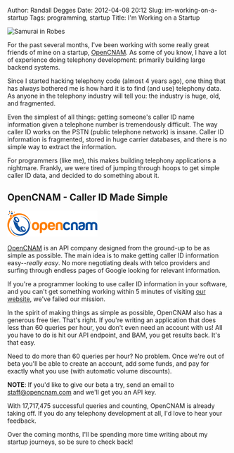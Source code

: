 Author: Randall Degges
Date: 2012-04-08 20:12
Slug: im-working-on-a-startup
Tags: programming, startup
Title: I'm Working on a Startup


![Samurai in Robes][]

For the past several months, I've been working with some really great friends of
mine on a startup, [OpenCNAM][]. As some of you know, I have a lot of experience
doing telephony development: primarily building large backend systems.

Since I started hacking telephony code (almost 4 years ago), one thing that has
always bothered me is how hard it is to find (and use) telephony data. As anyone
in the telephony industry will tell you: the industry is huge, old, and
fragmented.

Even the simplest of all things: getting someone's caller ID name information
given a telephone number is tremendously difficult. The way caller ID works on
the PSTN (public telephone network) is insane. Caller ID information is
fragmented, stored in huge carrier databases, and there is no simple way to
extract the information.

For programmers (like me), this makes building telephony applications a
nightmare. Frankly, we were tired of jumping through hoops to get simple caller
ID data, and decided to do something about it.


## OpenCNAM - Caller ID Made Simple

![OpenCNAM Logo][]

[OpenCNAM][OpenCNAM] is an API company designed from the ground-up to be as simple as
possible. The main idea is to make getting caller ID information easy--*really
easy*. No more negotiating deals with telco providers and surfing through
endless pages of Google looking for relevant information.

If you're a programmer looking to use caller ID information in your software,
and you can't get something working within 5 minutes of visiting
[our website][OpenCNAM], we've failed our mission.

In the spirit of making things as simple as possible, OpenCNAM also has a
generous free tier. That's right. If you're writing an application that does
less than 60 queries per hour, you don't even need an account with us! All you
have to do is hit our API endpoint, and BAM, you get results back. It's that
easy.

Need to do more than 60 queries per hour? No problem. Once we're out of beta
you'll be able to create an account, add some funds, and pay for exactly what
you use (with automatic volume discounts). 

**NOTE**: If you'd like to give our beta a try, send an email to
[staff@opencnam.com][] and we'll get you an API key.

With 17,717,475 successful queries and counting, OpenCNAM is already taking off.
If you do any telephony development at all, I'd love to hear your feedback.

Over the coming months, I'll be spending more time writing about my startup
journeys, so be sure to check back!


  [Samurai in Robes]: /static/images/2012/samurai-in-robes.png "Samurai in Robes Sketch"
  [OpenCNAM]: http://www.opencnam.com/ "OpenCNAM - Caller ID Simplified"
  [OpenCNAM Logo]: /static/images/2012/opencnam-logo.png "OpenCNAM Logo"
  [staff@opencnam.com]: mailto:staff@opencnam.com
